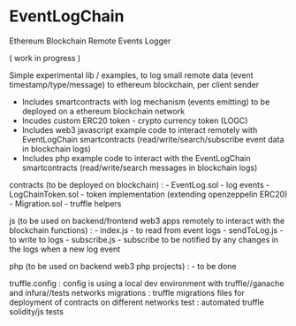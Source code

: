 # EventLogChain
Ethereum Blockchain Remote Events Logger

( work in progress ) 

Simple experimental lib / examples, to log small remote data (event timestamp/type/message) to ethereum blockchain, per client sender

- Includes smartcontracts with log mechanism (events emitting) to be deployed on a ethereum blockchain network
- Incudes custom ERC20 token - crypto currency token (LOGC)
- Includes web3 javascript example code to interact remotely with EventLogChain smartcontracts (read/write/search/subscribe event data in blockchain logs)
- Includes php example code to interact with the EventLogChain smartcontracts (read/write/search messages in blockchain logs)

contracts (to be deployed on blockchain) : 
    - EventLog.sol - log events
    - LogChainToken.sol - token implementation (extending openzeppelin ERC20)
    - Migration.sol - truffle helpers

js (to be used on backend/frontend web3 apps remotely to interact with the blockchain functions) :
    - index.js - to read from event logs
    - sendToLog.js - to write to logs
    - subscribe.js - subscribe to be notified by any changes in the logs when a new log event

php (to be used on backend web3 php projects) :
    - to be done

truffle.config : config is using a local dev environment with truffle//ganache and infura//tests networks
migrations : truffle migrations files for deployment of contracts on different networks
test : automated truffle solidity/js tests
